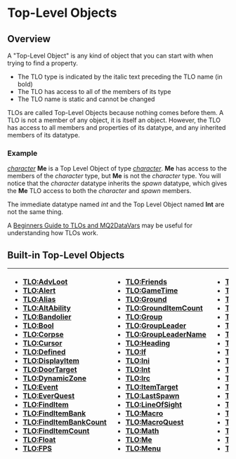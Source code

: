 # Top-Level Objects

## Overview

A "Top-Level Object" is any kind of object that you can start with when trying to find a property.

* The TLO type is indicated by the italic text preceding the TLO name \(in bold\)
* The TLO has access to all of the members of its type
* The TLO name is static and cannot be changed

TLOs are called Top-Level Objects because nothing comes before them. A TLO is not a member of any object, it is itself an object. However, the TLO has access to all members and properties of its datatype, and any inherited members of its datatype.

### Example

[_character_](../data-types/datatype-character.md) **Me** is a Top Level Object of type [_character_](../data-types/datatype-character.md). **Me** has access to the members of the _character_ type, but **Me** is not the _character_ type. You will notice that the _character_ datatype inherits the _spawn_ datatype, which gives the **Me** TLO access to both the _character_ and _spawn_ members.

The immediate datatype named _int_ and the Top Level Object named **Int** are not the same thing.

A [Beginners Guide to TLOs and MQ2DataVars](../../documentation/beginners-guide-to-tlos-and-mq2datavars.md) may be useful for understanding how TLOs work.

## Built-in Top-Level Objects

<table>
  <thead>
    <tr>
      <th style="text-align:left">
        <ul>
          <li><a href="tlo-advloot.md">TLO:AdvLoot</a>
          </li>
          <li><a href="tlo-alert.md">TLO:Alert</a>
          </li>
          <li><a href="tlo-alias.md">TLO:Alias</a>
          </li>
          <li><a href="tlo-altability.md">TLO:AltAbility</a>
          </li>
          <li><a href="tlo-bandolier.md">TLO:Bandolier</a>
          </li>
          <li><a href="tlo-bool.md">TLO:Bool</a>
          </li>
          <li><a href="tlo-corpse.md">TLO:Corpse</a>
          </li>
          <li><a href="tlo-cursor.md">TLO:Cursor</a>
          </li>
          <li><a href="tlo-defined.md">TLO:Defined</a>
          </li>
          <li><a href="tlo-displayitem.md">TLO:DisplayItem</a>
          </li>
          <li><a href="tlo-doortarget.md">TLO:DoorTarget</a>
          </li>
          <li><a href="tlo-dynamiczone.md">TLO:DynamicZone</a>
          </li>
          <li><a href="tlo-event.md">TLO:Event</a>
          </li>
          <li><a href="tlo-everquest.md">TLO:EverQuest</a>
          </li>
          <li><a href="tlo-finditem.md">TLO:FindItem</a>
          </li>
          <li><a href="tlo-finditembank.md">TLO:FindItemBank</a>
          </li>
          <li><a href="tlo-finditembankcount.md">TLO:FindItemBankCount</a>
          </li>
          <li><a href="tlo-finditemcount.md">TLO:FindItemCount</a>
          </li>
          <li><a href="tlo-float.md">TLO:Float</a>
          </li>
          <li><a href="tlo-fps.md">TLO:FPS</a>
          </li>
        </ul>
      </th>
      <th style="text-align:left">
        <ul>
          <li><a href="tlo-friends.md">TLO:Friends</a>
          </li>
          <li><a href="tlo-gametime.md">TLO:GameTime</a>
          </li>
          <li><a href="tlo-ground.md">TLO:Ground</a>
          </li>
          <li><a href="tlo-grounditemcount.md">TLO:GroundItemCount</a>
          </li>
          <li><a href="tlo-group.md">TLO:Group</a>
          </li>
          <li><a href="TLO:GroupLeader">TLO:GroupLeader</a>
          </li>
          <li><a href="TLO:GroupLeaderName">TLO:GroupLeaderName</a>
          </li>
          <li><a href="tlo-heading.md">TLO:Heading</a>
          </li>
          <li><a href="tlo-if.md">TLO:If</a>
          </li>
          <li><a href="tlo-ini.md">TLO:Ini</a>
          </li>
          <li><a href="tlo-int.md">TLO:Int</a>
          </li>
          <li><a href="tlo-irc.md">TLO:Irc</a>
          </li>
          <li><a href="tlo-itemtarget.md">TLO:ItemTarget</a>
          </li>
          <li><a href="tlo-lastspawn.md">TLO:LastSpawn</a>
          </li>
          <li><a href="tlo-lineofsight.md">TLO:LineOfSight</a>
          </li>
          <li><a href="tlo-macro.md">TLO:Macro</a>
          </li>
          <li><a href="tlo-macroquest.md">TLO:MacroQuest</a>
          </li>
          <li><a href="tlo-math.md">TLO:Math</a>
          </li>
          <li><a href="tlo-me.md">TLO:Me</a>
          </li>
          <li><a href="TLO:Menu">TLO:Menu</a>
          </li>
        </ul>
      </th>
      <th style="text-align:left">
        <ul>
          <li><a href="tlo-mercenary.md">TLO:Mercenary</a>
          </li>
          <li><a href="tlo-merchant.md">TLO:Merchant</a>
          </li>
          <li><a href="tlo-mount.md">TLO:Mount</a>
          </li>
          <li><a href="tlo-nearestspawn.md">TLO:NearestSpawn</a>
          </li>
          <li><a href="tlo-pet.md">TLO:Pet</a>
          </li>
          <li><a href="tlo-plugin.md">TLO:Plugin</a>
          </li>
          <li><a href="tlo-raid.md">TLO:Raid</a>
          </li>
          <li><a href="tlo-range.md">TLO:Range</a>
          </li>
          <li><a href="tlo-select.md">TLO:Select</a>
          </li>
          <li><a href="tlo-selecteditem.md">TLO:SelectedItem</a>
          </li>
          <li><a href="tlo-skill.md">TLO:Skill</a>
          </li>
          <li><a href="tlo-spawn.md">TLO:Spawn</a>
          </li>
          <li><a href="tlo-spawncount.md">TLO:SpawnCount</a>
          </li>
          <li><a href="tlo-spell.md">TLO:Spell</a>
          </li>
          <li><a href="tlo-string.md">TLO:String</a>
          </li>
          <li><a href="tlo-switch.md">TLO:Switch</a>
          </li>
          <li><a href="tlo-target.md">TLO:Target</a>
          </li>
          <li><a href="tlo-task.md">TLO:Task</a>
          </li>
          <li><a href="tlo-time.md">TLO:Time</a>
          </li>
          <li><a href="tlo-type.md">TLO:Type</a>
          </li>
        </ul>
      </th>
      <th style="text-align:left">
        <ul>
          <li><a href="tlo-window.md">TLO:Window</a>
          </li>
          <li><a href="tlo-zone.md">TLO:Zone</a>
          </li>
        </ul>
      </th>
    </tr>
  </thead>
  <tbody></tbody>
</table>

